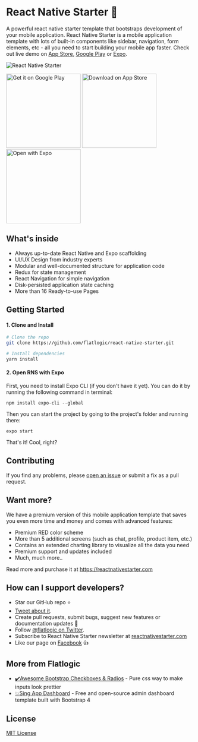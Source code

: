 # React Native Starter 🚀
A powerful react native starter template that bootstraps development of your mobile application. React Native Starter is a mobile application template with lots of built-in components like sidebar, navigation, form elements, etc - all you need to start building your mobile app faster. Check out live demo on [App Store](https://play.google.com/store/apps/details?id=com.reactnativestarter.lite), [Google Play](https://play.google.com/store/apps/details?id=com.reactnativestarter.lite) or [Expo](https://expo.io/@flatlogic/react-native-starter-lite/builds).

![React Native Starter](https://i.imgur.com/vcz4bU6.png)

<a href='https://play.google.com/store/apps/details?id=com.reactnativestarter.lite&pcampaignid=Github-OS-Repo'><img width="200" alt='Get it on Google Play' src='https://play.google.com/intl/en_us/badges/images/generic/en_badge_web_generic.png'/></a>
<a href='https://play.google.com/store/apps/details?id=com.reactnativestarter.lite&pcampaignid=Github-OS-Repo'><img width="200" alt='Download on App Store' src='https://i.imgur.com/7IxtMV0.png'/></a>
<a href='https://expo.io/@flatlogic/react-native-starter-lite'><img width="200" alt='Open with Expo' src='https://i.imgur.com/xaD1U9H.png'/></a>

## What's inside

- Always up-to-date React Native and Expo scaffolding
- UI/UX Design from industry experts
- Modular and well-documented structure for application code
- Redux for state management
- React Navigation for simple navigation
- Disk-persisted application state caching
- More than 16 Ready-to-use Pages

## Getting Started

#### 1. Clone and Install

```bash
# Clone the repo
git clone https://github.com/flatlogic/react-native-starter.git

# Install dependencies
yarn install
```

#### 2. Open RNS with Expo

First, you need to install Expo CLI (if you don't have it yet). You can do it by running the following command in terminal:
```
npm install expo-cli --global
```

Then you can start the project by going to the project's folder and running there:
```
expo start
```

That's it! Cool, right?

## Contributing

If you find any problems, please [open an issue](https://github.com/flatlogic/react-native-starter/issues/new) or submit a fix as a pull request.

## Want more?

We have a premium version of this mobile application template that saves you even more time and money and comes with advanced features:
- Premium RED color scheme
- More than 5 additional screens (such as chat, profile, product item, etc.)
- Contains an extended charting library to visualize all the data you need
- Premium support and updates included
- Much, much more..

Read more and purchase it at https://reactnativestarter.com

## How can I support developers?
- Star our GitHub repo :star:
- [Tweet about it](https://twitter.com/intent/tweet?text=Amazing%20Mobile%20Application%20Template%20built%20with%20React%20Native!&url=https://github.com/flatlogic/react-native-starter&via=flatlogic).
- Create pull requests, submit bugs, suggest new features or documentation updates :wrench:
- Follow [@flatlogic on Twitter](https://twitter.com/flatlogic).
- Subscribe to React Native Starter newsletter at [reactnativestarter.com](https://reactnativestarter.com/)
- Like our page on [Facebook](https://www.facebook.com/flatlogic/) :thumbsup:

## More from Flatlogic
- [✔️Awesome Bootstrap Checkboxes & Radios](https://github.com/flatlogic/awesome-bootstrap-checkbox) - Pure css way to make inputs look prettier
- [💥Sing App Dashboard](https://github.com/flatlogic/sing-app) - Free and open-source admin dashboard template built with Bootstrap 4 

## License

[MIT License](LICENSE)
